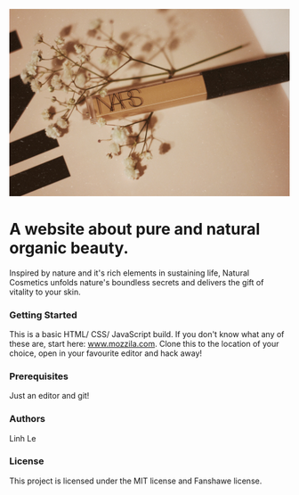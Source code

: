 ![Natural Cosmetic Website](images/readme_picture.jpg "Natural Cosmetic")

# A website about pure and natural organic beauty.

Inspired by nature and it's rich elements in sustaining life, Natural Cosmetics unfolds nature's boundless secrets and delivers the gift of vitality to your skin.

### Getting Started
This is a basic HTML/ CSS/ JavaScript build. If you don't know what any of these are, start here: www.mozzila.com. 
Clone this to the location of your choice, open in your favourite editor and hack away!

### Prerequisites 
Just an editor and git!

### Authors 
Linh Le

### License 
This project is licensed under the MIT license and Fanshawe license.